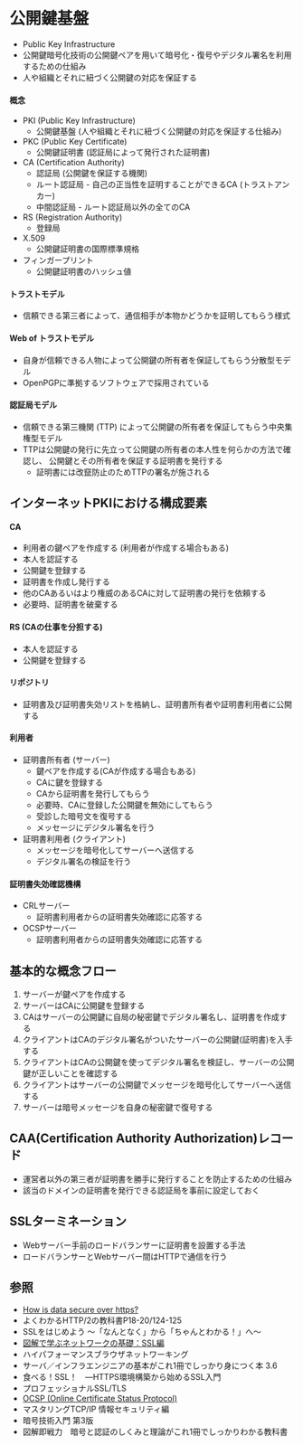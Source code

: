 # 公開鍵基盤
- Public Key Infrastructure
- 公開鍵暗号化技術の公開鍵ペアを用いて暗号化・復号やデジタル署名を利用するための仕組み
- 人や組織とそれに紐づく公開鍵の対応を保証する

#### 概念
- PKI (Public Key Infrastructure)
  - 公開鍵基盤 (人や組織とそれに紐づく公開鍵の対応を保証する仕組み)
- PKC (Public Key Certificate)
  - 公開鍵証明書 (認証局によって発行された証明書)
- CA (Certification Authority)
  - 認証局 (公開鍵を保証する機関)
  - ルート認証局 - 自己の正当性を証明することができるCA (トラストアンカー)
  - 中間認証局 - ルート認証局以外の全てのCA
- RS (Registration Authority)
  - 登録局
- X.509
  - 公開鍵証明書の国際標準規格
- フィンガープリント
  - 公開鍵証明書のハッシュ値

#### トラストモデル
- 信頼できる第三者によって、通信相手が本物かどうかを証明してもらう様式

#### Web of トラストモデル
- 自身が信頼できる人物によって公開鍵の所有者を保証してもらう分散型モデル
- OpenPGPに準拠するソフトウェアで採用されている

#### 認証局モデル
- 信頼できる第三機関 (TTP) によって公開鍵の所有者を保証してもらう中央集権型モデル
- TTPは公開鍵の発行に先立って公開鍵の所有者の本人性を何らかの方法で確認し、
  公開鍵とその所有者を保証する証明書を発行する
  - 証明書には改竄防止のためTTPの署名が施される

## インターネットPKIにおける構成要素
#### CA
- 利用者の鍵ペアを作成する (利用者が作成する場合もある)
- 本人を認証する
- 公開鍵を登録する
- 証明書を作成し発行する
- 他のCAあるいはより権威のあるCAに対して証明書の発行を依頼する
- 必要時、証明書を破棄する

#### RS (CAの仕事を分担する)
- 本人を認証する
- 公開鍵を登録する

#### リポジトリ
- 証明書及び証明書失効リストを格納し、証明書所有者や証明書利用者に公開する

#### 利用者
- 証明書所有者 (サーバー)
  - 鍵ペアを作成する(CAが作成する場合もある)
  - CAに鍵を登録する
  - CAから証明書を発行してもらう
  - 必要時、CAに登録した公開鍵を無効にしてもらう
  - 受診した暗号文を復号する
  - メッセージにデジタル署名を行う
- 証明書利用者 (クライアント)
  - メッセージを暗号化してサーバーへ送信する
  - デジタル署名の検証を行う

#### 証明書失効確認機構
- CRLサーバー
  - 証明書利用者からの証明書失効確認に応答する
- OCSPサーバー
  - 証明書利用者からの証明書失効確認に応答する

## 基本的な概念フロー
1. サーバーが鍵ペアを作成する
2. サーバーはCAに公開鍵を登録する
3. CAはサーバーの公開鍵に自局の秘密鍵でデジタル署名し、証明書を作成する
4. クライアントはCAのデジタル署名がついたサーバーの公開鍵(証明書)を入手する
5. クライアントはCAの公開鍵を使ってデジタル署名を検証し、サーバーの公開鍵が正しいことを確認する
6. クライアントはサーバーの公開鍵でメッセージを暗号化してサーバーへ送信する
7. サーバーは暗号メッセージを自身の秘密鍵で復号する

## CAA(Certification Authority Authorization)レコード
- 運営者以外の第三者が証明書を勝手に発行することを防止するための仕組み
- 該当のドメインの証明書を発行できる認証局を事前に設定しておく

## SSLターミネーション
- Webサーバー手前のロードバランサーに証明書を設置する手法
- ロードバランサーとWebサーバー間はHTTPで通信を行う

## 参照
- [How is data secure over https?](https://blog.joshsoftware.com/2019/08/23/how-is-data-secure-over-https/)
- よくわかるHTTP/2の教科書P18-20/124-125
- SSLをはじめよう ～「なんとなく」から「ちゃんとわかる！」へ～
- [図解で学ぶネットワークの基礎：SSL編](https://xtech.nikkei.com/it/article/COLUMN/20071002/283518/)
- ハイパフォーマンスブラウザネットワーキング
- サーバ／インフラエンジニアの基本がこれ1冊でしっかり身につく本 3.6
- 食べる！SSL！　―HTTPS環境構築から始めるSSL入門
- プロフェッショナルSSL/TLS
- [OCSP (Online Certificate Status Protocol)](https://www.cybertrust.co.jp/sureserver/support/glossary/ocsp.html)
- マスタリングTCP/IP 情報セキュリティ編
- 暗号技術入門 第3版
- 図解即戦力　暗号と認証のしくみと理論がこれ1冊でしっかりわかる教科書
